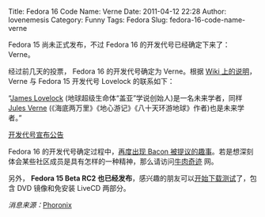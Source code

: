 Title: Fedora 16 Code Name: Verne
Date: 2011-04-12 22:28
Author: lovenemesis
Category: Funny
Tags: Fedora
Slug: fedora-16-code-name-verne

Fedora 15 尚未正式发布，不过 Fedora 16 的开发代号已经确定下来了：
Verne。

经过前几天的投票， Fedora 16 的开发代号确定为 Verne。根据 [Wiki
上的说明](https://fedoraproject.org/wiki/Name_suggestions_for_Fedora_16)，Verne
与 Fedora 15 开发代号 Lovelock 的联系如下：

“[James Lovelock](http://en.wikipedia.org/wiki/James_Lovelock)
(地球超级生命体“盖亚”学说创始人)是一名未来学者，同样 [Jules
Verne](http://en.wikipedia.org/wiki/Jules_Verne)
(《海底两万里》《地心游记》《八十天环游地球》作者)也是未来学者。”

[开发代号宣布公告](http://lists.fedoraproject.org/pipermail/announce/2011-April/002948.html)

Fedora 16 的开发代号确定过程中，[再度出现 Bacon
被提议的趣事](http://www.phoronix.com/scan.php?page=news_item&px=OTE3MQ)。若是想深刻体会某些社区成员是具有怎样的一种精神，那么请访问[牛肉奇迹](http://beefymiracle.org/)
网。

另外， **Fedora 15 Beta RC2
也已经发布**，感兴趣的朋友可以[开始下载测试](https://fedoraproject.org/wiki/Test_Results:Current_Desktop_Test)了，包含
DVD 镜像和免安装 LiveCD 两部分。

*消息来源：*[Phoronix](http://www.phoronix.com/scan.php?page=news_item&px=OTMyMA)
